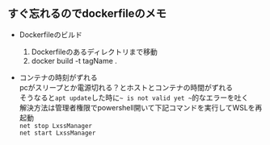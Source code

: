 ## すぐ忘れるのでdockerfileのメモ

- Dockerfileのビルド  
  1. Dockerfileのあるディレクトリまで移動  
  1. docker build -t tagName .

- コンテナの時刻がずれる  
pcがスリープとか電源切れる？とホストとコンテナの時間がずれる  
そうなると`apt update`した時に`~ is not valid yet ~`的なエラーを吐く  
解決方法は管理者権限でpowershell開いて下記コマンドを実行してWSLを再起動  
`net stop LxssManager`  
`net start LxssManager`  
